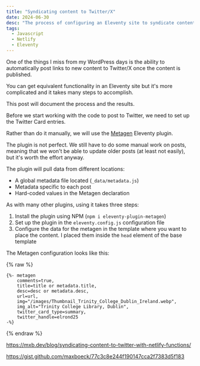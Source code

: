 ```yaml
---
title: "Syndicating content to Twitter/X"
date: 2024-06-30
desc: "The process of configuring an Eleventy site to syndicate content to Twitter/X"
tags:
  - Javascript
  - Netlify
  - Eleventy
---
```


One of the things I miss from my WordPress days is the ability to automatically post links to new content to Twitter/X once the content is published.

You can get equivalent functionality in an Eleventy site but it's more complicated and it takes many steps to accomplish.

This post will document the process and the results.

Before we start working with the code to post to Twitter, we need to set up the Twitter Card entries.

Rather than do it manually, we will use the [Metagen](https://github.com/tannerdolby/eleventy-plugin-metagen) Eleventy plugin.

The plugin is not perfect. We still have to do some manual work on posts, meaning that we won't be able to update older posts (at least not easily), but it's worth the effort anyway.

The plugin will pull data from different locations:

* A global metadata file located (`_data/metadata.js`)
* Metadata specific to each post
* Hard-coded values in the Metagen declaration

As with many other plugins, using it takes three steps:

1. Install the plugin using NPM (`npm i eleventy-plugin-metagen`)
2. Set up the plugin in the `eleventy.config.js` configuration file
3. Configure the data for the metagen in the template where you want to place the content. I placed them inside the `head` element of the base template

The Metagen configuration looks like this:

{% raw %}
```text
{%- metagen
	comments=true,
	title=title or metadata.title,
	desc=desc or metadata.desc,
	url=url,
	img="/images/Thumbnail_Trinity_College_Dublin_Ireland.webp",
	img_alt="Trinity College Library, Dublin",
	twitter_card_type=summary,
	twitter_handle=elrond25
-%}
```
{% endraw %}

<https://mxb.dev/blog/syndicating-content-to-twitter-with-netlify-functions/>

<https://gist.github.com/maxboeck/77c3c8e244f190147cca2f7383d5f183>

